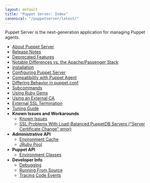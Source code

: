 ```yaml
---
layout: default
title: "Puppet Server: Index"
canonical: "/puppetserver/latest/"
---
```


Puppet Server is the next-generation application for managing Puppet agents.


* [About Puppet Server](./services_master_puppetserver.markdown)
* [Release Notes](./release_notes.markdown)
* [Deprecated Features](./deprecated_features.markdown)
* [Notable Differences vs. the Apache/Passenger Stack](./puppetserver_vs_passenger.markdown)
* [Installation](./install_from_packages.markdown)
* [Configuring Puppet Server](./configuration.markdown)
* [Compatibility with Puppet Agent](./compatibility_with_puppet_agent.markdown)
* [Differing Behavior in puppet.conf](./puppet_conf_setting_diffs.markdown)
* [Subcommands](./subcommands.markdown)
* [Using Ruby Gems](./gems.markdown)
* [Using an External CA](./external_ca_configuration.markdown)
* [External SSL Termination](./external_ssl_termination.markdown)
* [Tuning Guide](./tuning_guide.markdown)
* **Known Issues and Workarounds**
    * [Known Issues](./known_issues.markdown)
    * [SSL Problems With Load-Balanced PuppetDB Servers ("Server Certificate Change" error)](./ssl_server_certificate_change_and_virtual_ips.markdown)
* **Administrative API**
    * [Environment Cache](./admin-api/v1/environment-cache.markdown)
    * [JRuby Pool](./admin-api/v1/jruby-pool.markdown)
* **Puppet API**
    * [Environment Classes](./puppet-api/v3/environment_classes.md)
* **Developer Info**
    * [Debugging](./dev_debugging.markdown)
    * [Running From Source](./dev_running_from_source.markdown)
    * [Tracing Code Events](./dev_trace_func.markdown)
